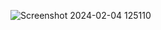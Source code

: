 ![Screenshot 2024-02-04 125110](https://github.com/akshayxemo/VoteKaro/assets/83893825/028c813f-a7ce-46cc-820e-dc2b4358dfca)
